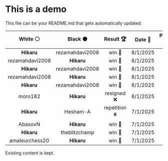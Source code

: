 # This is a demo

This file can be your README.md that gets automatically updated.

<!--START_SECTION:chessStats-->
<!-- Automatically generated with https://github.com/Balastrong/chess-stats-action -->

| White ⚪ | Black ⚫ | Result 🏆 | Date 📅 | Position 🗺️ |
|:---:|:---:|:---:|:---:|:---:|
| **Hikaru** | rezamahdavi2008 | win 🥇 | 8/1/2025 | <a href="http://www.ee.unb.ca/cgi-bin/tervo/fen.pl?select=6k1/6p1/1R6/8/P7/1P4r1/1K6/8 b - -">Link</a> |
| rezamahdavi2008 | **Hikaru** | win 🥇 | 8/1/2025 | <a href="http://www.ee.unb.ca/cgi-bin/tervo/fen.pl?select=8/2k2p2/2q1pNp1/2p1P3/2P2P1p/2Q1p2P/r2r2PK/6R1 w - -">Link</a> |
| **Hikaru** | rezamahdavi2008 | win 🥇 | 8/1/2025 | <a href="http://www.ee.unb.ca/cgi-bin/tervo/fen.pl?select=8/8/8/kr6/8/P1R5/KP6/8 b - -">Link</a> |
| rezamahdavi2008 | **Hikaru** | win 🥇 | 8/1/2025 | <a href="http://www.ee.unb.ca/cgi-bin/tervo/fen.pl?select=2r3k1/p1r4p/1p1pq1pB/1P1R4/3QPpn1/8/P5PK/5B2 w - -">Link</a> |
| **Hikaru** | rezamahdavi2008 | win 🥇 | 8/1/2025 | <a href="http://www.ee.unb.ca/cgi-bin/tervo/fen.pl?select=2r2b1k/R5p1/6Q1/4qR1p/2p1P3/6P1/5P1P/6K1 b - -">Link</a> |
| moro182 | **Hikaru** | resigned ❌ | 8/1/2025 | <a href="http://www.ee.unb.ca/cgi-bin/tervo/fen.pl?select=r3k1n1/2pqp2r/pp4n1/3P1RQ1/2P1N1Pp/8/PP5P/5RK1 b - -">Link</a> |
| **Hikaru** | Hesham-A | repetition ⏸️ | 7/1/2025 | <a href="http://www.ee.unb.ca/cgi-bin/tervo/fen.pl?select=7r/p2k1Q1p/3b2p1/4B3/4p1P1/1P2p2K/P2r3P/8 b - -">Link</a> |
| AbasovN | **Hikaru** | win 🥇 | 7/1/2025 | <a href="http://www.ee.unb.ca/cgi-bin/tervo/fen.pl?select=r4rk1/2Qb1q2/1p1p2pb/3Pp2p/P7/4N2P/1B2BnPN/R6K w - -">Link</a> |
| **Hikaru** | theblitzchamp | win 🥇 | 7/1/2025 | <a href="http://www.ee.unb.ca/cgi-bin/tervo/fen.pl?select=5nk1/1P4pb/p1R1p2p/q2pB2P/P2Q4/6P1/6B1/6K1 b - -">Link</a> |
| amateurchess20 | **Hikaru** | win 🥇 | 7/1/2025 | <a href="http://www.ee.unb.ca/cgi-bin/tervo/fen.pl?select=8/1p3bkp/1P1q1pp1/2p5/3p4/1r4PP/3Q1PB1/4R1K1 w - -">Link</a> |

<!--END_SECTION:chessStats-->

Existing content is kept.

